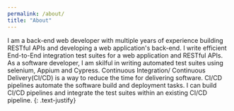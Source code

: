 ```yaml
---
permalink: /about/
title: "About"
---
```


I am a back-end web developer with multiple years of experience building RESTful APIs and developing a web application's back-end. I write efficient End-to-End integration test suites for a web application and RESTful APIs. As a software developer, I am skilful in writing automated test suites using selenium, Appium and Cypress. Continuous Integration/ Continuous Delivery(CI/CD) is a way to reduce the time for delivering software. CI/CD pipelines automate the software build and deployment tasks. I can build CI/CD pipelines and integrate the test suites within an existing CI/CD pipeline. 
{: .text-justify}